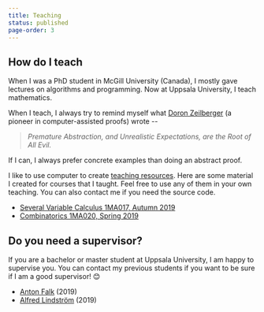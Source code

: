```yaml
---
title: Teaching
status: published
page-order: 3
---
```


## How do I teach

When I was a PhD student in McGill University (Canada), I mostly gave lectures on algorithms and
programming. Now at Uppsala University, I teach mathematics.

When I teach, I always try to remind myself what [Doron
Zeilberger](https://sites.math.rutgers.edu/~zeilberg/Opinion128.html) (a pioneer in
computer-assisted proofs) wrote -- 

> *Premature Abstraction, and Unrealistic Expectations, are the Root of All Evil.*
    
If I can, I always prefer concrete examples than doing an abstract proof.

I like to use computer to create [teaching resources]({tag}teaching). Here are some material I
created for courses that I taught. Feel free to use any of them in your own teaching. You can also
contact me if you need the source code.

* [Several Variable Calculus 1MA017, Autumn 2019]({filename}/math/2019-11-19-calculus.md)
* [Combinatorics 1MA020, Spring 2019]({filename}/math/2019-03-21-combinatorics.md)

## Do you need a supervisor?

If you are a bachelor or master student at Uppsala University, I am happy to supervise you. You can
contact my previous students if you want to be sure if I am a good supervisor! 😊

* [Anton Falk](https://se.linkedin.com/in/anton-falk-40b463174) (2019)
* [Alfred Lindström](http://www.nischmanagement.se/alfred-lindstrom) (2019)
